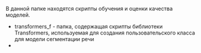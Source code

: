 В данной папке находятся скрипты обучения и оценки качества моделей. 

* transformers_f - папка, содержащая скрипты библиотеки Transformers, используемая для создания пользовательского класса для модели сегментации речи 
* 
